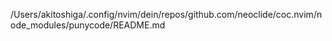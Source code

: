 /Users/akitoshiga/.config/nvim/dein/repos/github.com/neoclide/coc.nvim/node_modules/punycode/README.md